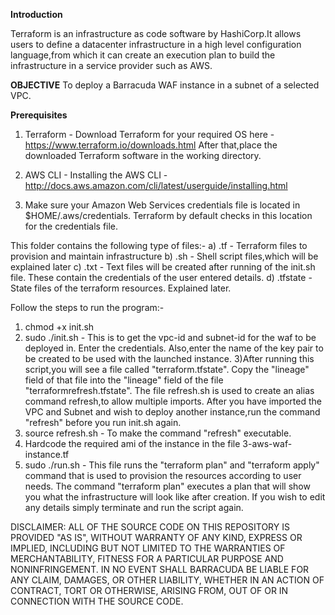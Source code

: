 **Introduction**

Terraform is an infrastructure as code software by HashiCorp.It allows users to define a datacenter infrastructure in a high level configuration language,from which it can create an execution plan to build the infrastructure in a service provider such as AWS.

**OBJECTIVE** 
To deploy a Barracuda WAF instance in a subnet of a selected VPC.

**Prerequisites**

1) Terraform - Download Terraform for your required OS here - https://www.terraform.io/downloads.html
After that,place the downloaded Terraform software in the working directory.

2) AWS CLI - Installing the AWS CLI - http://docs.aws.amazon.com/cli/latest/userguide/installing.html
3) Make sure your Amazon Web Services credentials file is located in $HOME/.aws/credentials. Terraform by default checks in this location for the credentials file.

This folder contains the following type of files:-
a) .tf - Terraform files to provision and maintain infrastructure
b) .sh - Shell script files,which will be explained later
c) .txt - Text files will be created after running of the init.sh file. These contain the credentials of the user entered details.
d) .tfstate - State files of the terraform resources. Explained later.

Follow the steps to run the program:-
1) chmod +x init.sh
2) sudo ./init.sh - This is to get the vpc-id and subnet-id for the waf to be deployed in. Enter the credentials. Also,enter the name of the key pair to be created to be used with the launched instance.
3)After running this script,you will see a file called "terraform.tfstate". Copy the "lineage" field of that file into the "lineage" field of the file "terraformrefresh.tfstate". The file refresh.sh is used to create an alias command refresh,to allow multiple imports. After you have imported the VPC and Subnet and wish to deploy another instance,run the command "refresh" before you run init.sh again.
4) source refresh.sh - To make the command "refresh" executable.
5) Hardcode the required ami of the instance in the file 3-aws-waf-instance.tf
6) sudo ./run.sh - This file runs the "terraform plan" and "terraform apply" command that is used to provision the resources according to user needs. The command "terraform plan" executes a plan that will show you what the infrastructure will look like after creation. If you wish to edit any details simply terminate and run the script again.

DISCLAIMER: ALL OF THE SOURCE CODE ON THIS REPOSITORY IS PROVIDED "AS IS", WITHOUT WARRANTY OF ANY KIND, EXPRESS OR IMPLIED, INCLUDING BUT NOT LIMITED TO THE WARRANTIES OF MERCHANTABILITY, FITNESS FOR A PARTICULAR PURPOSE AND NONINFRINGEMENT. IN NO EVENT SHALL BARRACUDA BE LIABLE FOR ANY CLAIM, DAMAGES, OR OTHER LIABILITY, WHETHER IN AN ACTION OF CONTRACT, TORT OR OTHERWISE, ARISING FROM, OUT OF OR IN CONNECTION WITH THE SOURCE CODE.
